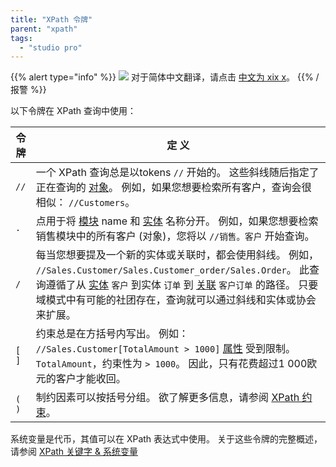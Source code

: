 ```yaml
---
title: "XPath 令牌"
parent: "xpath"
tags:
  - "studio pro"
---
```


{{% alert type="info" %}}
<img src="attachments/chinese-translation/china.png" style="display: inline-block; margin: 0" /> 对于简体中文翻译，请点击 [中文为 xix x](https://cdn.mendix.tencent-cloud.com/documentation/refguide8/xpath-tokens.pdf)。
{{% /报警 %}}

以下令牌在 XPath 查询中使用：

| 令牌    | 定 义                                                                                                                                                                                         |
| ----- | ------------------------------------------------------------------------------------------------------------------------------------------------------------------------------------------- |
| `//`  | 一个 XPath 查询总是以tokens `//` 开始的。 这些斜线随后指定了正在查询的 [对象](entities)。 例如，如果您想要检索所有客户，查询会很相似： `//Customers`。                                                                                         |
| `.`   | 点用于将 [模块](modules) name 和 [实体](entities) 名称分开。 例如，如果您想要检索销售模块中的所有客户 (对象)，您将以 `//销售。客户` 开始查询。                                                                                                |
| `/`   | 每当您想要提及一个新的实体或关联时，都会使用斜线。 例如， `//Sales.Customer/Sales.Customer_order/Sales.Order`。 此查询遵循了从 [实体](entities) `客户` 到实体 `订单` 到 [关联](associations) `客户订单` 的路径。 只要域模式中有可能的社团存在，查询就可以通过斜线和实体或协会来扩展。 |
| `[ ]` | 约束总是在方括号内写出。 例如： `//Sales.Customer[TotalAmount > 1000]` [属性](attributes) 受到限制。 `TotalAmount`，约束性为 `> 1000`。 因此，只有花费超过1 000欧元的客户才能收回。                                                  |
| `( )` | 制约因素可以按括号分组。 欲了解更多信息，请参阅 [XPath 约束](xpath-constraints)。                                                                                                                                     |

系统变量是代币，其值可以在 XPath 表达式中使用。 关于这些令牌的完整概述，请参阅 [XPath 关键字 & 系统变量](/refguide8/xpath-keywords-and-system-variables)
